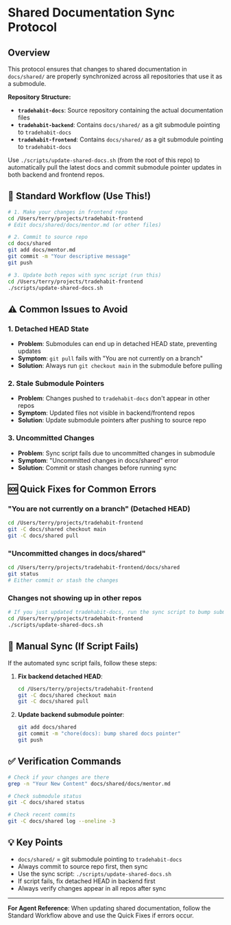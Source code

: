 # Shared Documentation Sync Protocol

## Overview
This protocol ensures that changes to shared documentation in `docs/shared/` are properly synchronized across all repositories that use it as a submodule.

**Repository Structure:**
- **`tradehabit-docs`**: Source repository containing the actual documentation files
- **`tradehabit-backend`**: Contains `docs/shared/` as a git submodule pointing to `tradehabit-docs`
- **`tradehabit-frontend`**: Contains `docs/shared/` as a git submodule pointing to `tradehabit-docs`

Use `./scripts/update-shared-docs.sh` (from the root of this repo) to automatically pull the latest docs and commit submodule pointer updates in both backend and frontend repos.

## 🚀 Standard Workflow (Use This!)

```bash
# 1. Make your changes in frontend repo
cd /Users/terry/projects/tradehabit-frontend
# Edit docs/shared/docs/mentor.md (or other files)

# 2. Commit to source repo
cd docs/shared
git add docs/mentor.md
git commit -m "Your descriptive message"
git push

# 3. Update both repos with sync script (run this)
cd /Users/terry/projects/tradehabit-frontend
./scripts/update-shared-docs.sh
```

## ⚠️ Common Issues to Avoid

### 1. Detached HEAD State
- **Problem**: Submodules can end up in detached HEAD state, preventing updates
- **Symptom**: `git pull` fails with "You are not currently on a branch"
- **Solution**: Always run `git checkout main` in the submodule before pulling

### 2. Stale Submodule Pointers
- **Problem**: Changes pushed to `tradehabit-docs` don't appear in other repos
- **Symptom**: Updated files not visible in backend/frontend repos
- **Solution**: Update submodule pointers after pushing to source repo

### 3. Uncommitted Changes
- **Problem**: Sync script fails due to uncommitted changes in submodule
- **Symptom**: "Uncommitted changes in docs/shared" error
- **Solution**: Commit or stash changes before running sync

## 🆘 Quick Fixes for Common Errors

### "You are not currently on a branch" (Detached HEAD)
```bash
cd /Users/terry/projects/tradehabit-frontend
git -C docs/shared checkout main
git -C docs/shared pull
```

### "Uncommitted changes in docs/shared"
```bash
cd /Users/terry/projects/tradehabit-frontend/docs/shared
git status
# Either commit or stash the changes
```

### Changes not showing up in other repos
```bash
# If you just updated tradehabit-docs, run the sync script to bump submodule pointers
cd /Users/terry/projects/tradehabit-frontend
./scripts/update-shared-docs.sh
```

## 🔧 Manual Sync (If Script Fails)

If the automated sync script fails, follow these steps:

1. **Fix backend detached HEAD**:
   ```bash
   cd /Users/terry/projects/tradehabit-frontend
   git -C docs/shared checkout main
   git -C docs/shared pull
   ```

2. **Update backend submodule pointer**:
   ```bash
   git add docs/shared
   git commit -m "chore(docs): bump shared docs pointer"
   git push
   ```

## ✅ Verification Commands

```bash
# Check if your changes are there
grep -n "Your New Content" docs/shared/docs/mentor.md

# Check submodule status
git -C docs/shared status

# Check recent commits
git -C docs/shared log --oneline -3
```

## 💡 Key Points

- `docs/shared/` = git submodule pointing to `tradehabit-docs`
- Always commit to source repo first, then sync
- Use the sync script: `./scripts/update-shared-docs.sh`
- If script fails, fix detached HEAD in backend first
- Always verify changes appear in all repos after sync

---

**For Agent Reference**: When updating shared documentation, follow the Standard Workflow above and use the Quick Fixes if errors occur.
